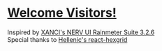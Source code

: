 # [Welcome Visitors!](https://cherylqian.github.io/heosphoros/)
Inspired by [XANCI's NERV UI Rainmeter Suite 3.2.6](https://xanci.deviantart.com/art/NERV-UI-Rainmeter-Suite-3-2-6-259921353)  
Special thanks to [Hellenic's react-hexgrid](https://github.com/Hellenic/react-hexgrid)
